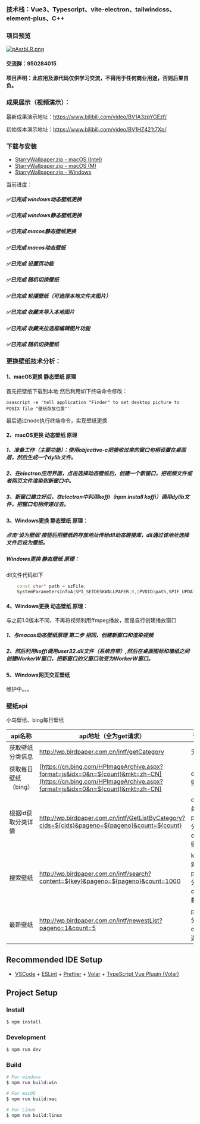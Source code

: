 ### 技术栈：Vue3、Typescript、vite-electron、tailwindcss、element-plus、C++
### 项目预览
[![pAsrbLR.png](https://s21.ax1x.com/2024/11/05/pAsrbLR.png)](https://imgse.com/i/pAsrbLR)
#### 交流群：950284015
#### 项目声明：此应用及源代码仅供学习交流，不得用于任何商业用途，否则后果自负。


### 成果展示（视频演示）：
最新成果演示地址：https://www.bilibili.com/video/BV1A3zpYGEzf/

初始版本演示地址：https://www.bilibili.com/video/BV1HZ421t7Xp/

### 下载与安装
- [StarryWallpaper.zip - macOS (Intel)](https://github.com/hellohyb/Starry-Wallpaper/releases/download/v1.0.0/Starry.Wallpaper-1.0.0-mac.intel.x64.zip)
- [StarryWallpaper.zip - macOS (M)](https://github.com/hellohyb/Starry-Wallpaper/releases/download/v1.0.0/Starry.Wallpaper-1.0.0-arm64-mac.zip)
- [StarryWallpaper.zip - Windows](https://github.com/hellohyb/Starry-Wallpaper/releases/download/v1.0.0/Starry.Wallpaper-1.0.0-win.zip)

当前进度：
##### ✅已完成 windows动态壁纸更换
##### ✅已完成 windows静态壁纸更换
##### ✅已完成 macos静态壁纸更换
##### ✅已完成 macos动态壁纸
##### ✅已完成 设置页功能
##### ✅已完成 随机切换壁纸
##### ✅已完成 轮播壁纸（可选择本地文件夹图片）
##### ✅已完成 收藏夹导入本地图片
##### ✅已完成 收藏夹拉选框编辑图片功能
##### ✅已完成 随机切换壁纸


### 更换壁纸技术分析：
#### 1、macOS更换 静态壁纸 原理
首先把壁纸下载到本地
然后利用如下终端命令修改：
```shell
osascript -e 'tell application "Finder" to set desktop picture to POSIX file "壁纸存放位置"'
```
最后通过node执行终端命令，实现壁纸更换
#### 2、macOS更换 动态壁纸 原理

##### 1、准备工作（主要功能）：使用objective-c把接收过来的窗口句柄设置在桌面层，然后生成一个dylib文件。
##### 2、在electron应用界面，点击选择动态壁纸后，创建一个新窗口，把视频文件或者网页文件渲染到新窗口中。
##### 3、新窗口建立好后，在electron中利用koffi（npm install koffi）调用dylib文件，把窗口句柄传递过去。

#### 3、Windows更换 静态壁纸 原理：
##### 点击‘设为壁纸’按钮后把壁纸的存放地址传给dll动态链接库，dll通过该地址选择文件后设为壁纸。
##### Windows更换 静态壁纸 原理：
dll文件代码如下
```cpp
    const char* path = szFile;
    SystemParametersInfoA(SPI_SETDESKWALLPAPER,0,(PVOID)path,SPIF_UPDATEINIFILE);
```
#### 4、Windows更换 动态壁纸 原理：
与之前1.0版本不同，不再将视频利用ffmpeg播放，而是自行创建播放窗口
##### 1、与macos动态壁纸原理 第二步 相同，创建新窗口和渲染视频
##### 2、然后利用koffi调用user32.dll文件（系统自带）,然后在桌面图标和墙纸之间创建WorkerW窗口，把新窗口的父窗口改变为WorkerW窗口。

#### 5、Windows网页交互壁纸
维护中。。。

### 壁纸api
小鸟壁纸、bing每日壁纸

| api名称 | api地址（全为get请求） | 请求参数 |
| --- | --- | --- |
| 获取壁纸分类信息 | http://wp.birdpaper.com.cn/intf/getCategory | 无 |
| 获取每日壁纸（bing） | [https://cn.bing.com/HPImageArchive.aspx?format=js&idx=0&n=${count}&mkt=zh-CN](https://cn.bing.com/HPImageArchive.aspx?format=js&idx=0&n=${count}&mkt=zh-CN) | count：壁纸数量 |
| 根据id获取分类详情 | http://wp.birdpaper.com.cn/intf/GetListByCategory?cids=${cids}&pageno=${pageno}&count=${count} | cids：分类id，pageno：分页数，count：壁纸总量 |
| 搜索壁纸 | http://wp.birdpaper.com.cn/intf/search?content=${key}&pageno=${pageno}&count=1000 | key：搜索内容，pageno：分页，count：数量 |
| 最新壁纸 | http://wp.birdpaper.com.cn/intf/newestList?pageno=1&count=5 | pageno：分页count：返回数量 |


## Recommended IDE Setup

- [VSCode](https://code.visualstudio.com/) + [ESLint](https://marketplace.visualstudio.com/items?itemName=dbaeumer.vscode-eslint) + [Prettier](https://marketplace.visualstudio.com/items?itemName=esbenp.prettier-vscode) + [Volar](https://marketplace.visualstudio.com/items?itemName=Vue.volar) + [TypeScript Vue Plugin (Volar)](https://marketplace.visualstudio.com/items?itemName=Vue.vscode-typescript-vue-plugin)

## Project Setup

### Install

```bash
$ npm install
```

### Development

```bash
$ npm run dev
```

### Build

```bash
# For windows
$ npm run build:win

# For macOS
$ npm run build:mac

# For Linux
$ npm run build:linux
```
